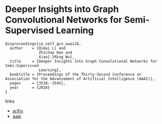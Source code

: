 # Deeper Insights into Graph Convolutional Networks for Semi-Supervised Learning

```
@inproceedings{co_self_gcn_aaai18,
  author    = {Qimai Li and
               Zhichao Han and
               Xiao{-}Ming Wu},
  title     = {Deeper Insights Into Graph Convolutional Networks for Semi-Supervised
               Learning},
  booktitle = {Proceedings of the Thirty-Second Conference on Association for the Advancement of Artificial Intelligence (AAAI)},
  pages     = {3538--3545},
  year      = {2018}
}
```

links

- [arXiv](https://arxiv.org/abs/1801.07606)
- [aaai](https://www.aaai.org/ocs/index.php/AAAI/AAAI18/paper/view/16098)
